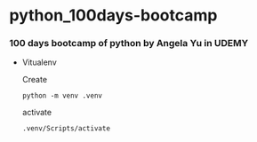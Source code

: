 # python_100days-bootcamp
### 100 days bootcamp of python by Angela Yu in UDEMY

- Vitualenv

    Create

    `python -m venv .venv`

    activate
    
    `.venv/Scripts/activate`

